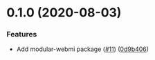 <a name="0.1.0"></a>
# 0.1.0 (2020-08-03)


### Features

* Add modular-webmi package ([#11](https://github.com/LukasHechenberger/create-atvise-app/issues/11)) ([0d9b406](https://github.com/LukasHechenberger/create-atvise-app/commits/0d9b406))



